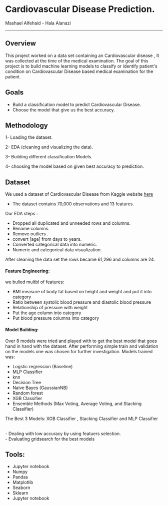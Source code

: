 # Cardiovascular Disease Prediction.

Mashael  Alfehaid - Hala Alanazi

____

## Overview
This project worked on a data set containing an Cardiovascular disease , It was collected at the time of the medical examination. The goal of this project is to build machine learning models to classify or identify patient's condition on Cardiovascular Disease based medical examination for the patient.

## Goals

- Build a classification model to predict Cardiovascular Disease.
- Choose the model that give us the best accuracy.

## Methodology


1- Loading the dataset.

2- EDA (cleaning and visualizing the data).

3- Building different classification Models.

4- choosing the model based on given best accuracy to prediction.

## Dataset

We used a dataset of Cardiovascular Disease from Kaggle website [here](https://www.kaggle.com/sulianova/cardiovascular-disease-dataset)
- The dataset contains 70,000 observations and 13 features.


Our EDA steps :
- Dropped all duplicated and unneeded rows and columns.
- Rename columns.
- Remove outliers .
- convert [age] from days to years.
- Converted categorical data into numeric.
- Numeric and categorical data visualization.

After cleaning the data set the rows became 61,296 and columns are 24.

#### Feature Engineering:
we bulied multbl of features:
- BMI measure of body fat based on height and weight and put it into category
- Ratio between systolic blood pressure and diastolic blood pressure
- Relationship of pressure with weight
- Put the age column into category
- Put blood pressure  columns into category

#### Model Building: 
Over 8 models were tried and played with to get the best model that goes hand in hand with the dataset. After performing simple train and validation on the  models one was chosen for further investigation. Models trained was:

- Logstic regression (Baseline)
- MLP Classifier
- knn 
- Decision Tree 
- Naive Bayes (GaussianNB)
- Random forest
- XGB Classifier
- Ensemble Methods (Max Voting, Average Voting, and Stacking Classifier)


The Best 3 Models:  XGB Classifier , Stacking Classifier and MLP Classifier

</br>
- Dealing with low accuracy by using featuers selection.
</br>
- Evaluating gridsearch for the best models

## Tools:
- Jupyter notebook
- Numpy 
- Pandas 
- Matplotlib 
- Seaborn  
- Sklearn
- Jupyter notebook

